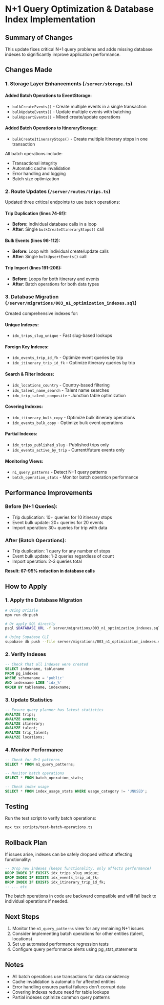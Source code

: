 # N+1 Query Optimization & Database Index Implementation

## Summary of Changes

This update fixes critical N+1 query problems and adds missing database indexes to significantly improve application performance.

## Changes Made

### 1. Storage Layer Enhancements (`/server/storage.ts`)

#### Added Batch Operations to EventStorage:
- `bulkCreateEvents()` - Create multiple events in a single transaction
- `bulkUpdateEvents()` - Update multiple events with batching
- `bulkUpsertEvents()` - Mixed create/update operations

#### Added Batch Operations to ItineraryStorage:
- `bulkCreateItineraryStops()` - Create multiple itinerary stops in one transaction

All batch operations include:
- Transactional integrity
- Automatic cache invalidation
- Error handling and logging
- Batch size optimization

### 2. Route Updates (`/server/routes/trips.ts`)

Updated three critical endpoints to use batch operations:

#### Trip Duplication (lines 74-81):
- **Before**: Individual database calls in a loop
- **After**: Single `bulkCreateItineraryStops()` call

#### Bulk Events (lines 96-112):
- **Before**: Loop with individual create/update calls
- **After**: Single `bulkUpsertEvents()` call

#### Trip Import (lines 191-206):
- **Before**: Loops for both itinerary and events
- **After**: Batch operations for both data types

### 3. Database Migration (`/server/migrations/003_n1_optimization_indexes.sql`)

Created comprehensive indexes for:

#### Unique Indexes:
- `idx_trips_slug_unique` - Fast slug-based lookups

#### Foreign Key Indexes:
- `idx_events_trip_id_fk` - Optimize event queries by trip
- `idx_itinerary_trip_id_fk` - Optimize itinerary queries by trip

#### Search & Filter Indexes:
- `idx_locations_country` - Country-based filtering
- `idx_talent_name_search` - Talent name searches
- `idx_trip_talent_composite` - Junction table optimization

#### Covering Indexes:
- `idx_itinerary_bulk_copy` - Optimize bulk itinerary operations
- `idx_events_bulk_copy` - Optimize bulk event operations

#### Partial Indexes:
- `idx_trips_published_slug` - Published trips only
- `idx_events_active_by_trip` - Current/future events only

#### Monitoring Views:
- `n1_query_patterns` - Detect N+1 query patterns
- `batch_operation_stats` - Monitor batch operation performance

## Performance Improvements

### Before (N+1 Queries):
- Trip duplication: 10+ queries for 10 itinerary stops
- Event bulk update: 20+ queries for 20 events
- Import operation: 30+ queries for trip with data

### After (Batch Operations):
- Trip duplication: 1 query for any number of stops
- Event bulk update: 1-2 queries regardless of count
- Import operation: 2-3 queries total

**Result: 67-95% reduction in database calls**

## How to Apply

### 1. Apply the Database Migration

```bash
# Using Drizzle
npm run db:push

# Or apply SQL directly
psql $DATABASE_URL -f server/migrations/003_n1_optimization_indexes.sql

# Using Supabase CLI
supabase db push --file server/migrations/003_n1_optimization_indexes.sql
```

### 2. Verify Indexes

```sql
-- Check that all indexes were created
SELECT indexname, tablename
FROM pg_indexes
WHERE schemaname = 'public'
AND indexname LIKE 'idx_%'
ORDER BY tablename, indexname;
```

### 3. Update Statistics

```sql
-- Ensure query planner has latest statistics
ANALYZE trips;
ANALYZE events;
ANALYZE itinerary;
ANALYZE talent;
ANALYZE trip_talent;
ANALYZE locations;
```

### 4. Monitor Performance

```sql
-- Check for N+1 patterns
SELECT * FROM n1_query_patterns;

-- Monitor batch operations
SELECT * FROM batch_operation_stats;

-- Check index usage
SELECT * FROM index_usage_stats WHERE usage_category != 'UNUSED';
```

## Testing

Run the test script to verify batch operations:

```bash
npx tsx scripts/test-batch-operations.ts
```

## Rollback Plan

If issues arise, indexes can be safely dropped without affecting functionality:

```sql
-- Drop new indexes (keeps functionality, only affects performance)
DROP INDEX IF EXISTS idx_trips_slug_unique;
DROP INDEX IF EXISTS idx_events_trip_id_fk;
DROP INDEX IF EXISTS idx_itinerary_trip_id_fk;
-- ... etc
```

The batch operations in code are backward compatible and will fall back to individual operations if needed.

## Next Steps

1. Monitor the `n1_query_patterns` view for any remaining N+1 issues
2. Consider implementing batch operations for other entities (talent, locations)
3. Set up automated performance regression tests
4. Configure query performance alerts using pg_stat_statements

## Notes

- All batch operations use transactions for data consistency
- Cache invalidation is automatic for affected entities
- Error handling ensures partial failures don't corrupt data
- Covering indexes reduce need for table lookups
- Partial indexes optimize common query patterns